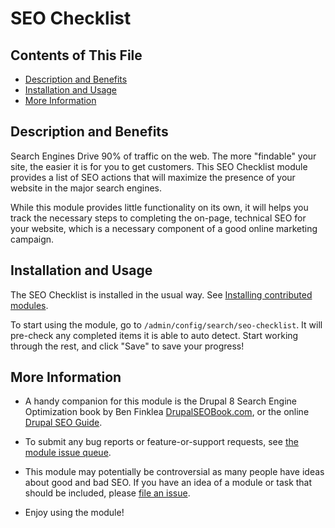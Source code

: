 # SEO Checklist


## Contents of This File

- [Description and Benefits](#description-and-benefits)
- [Installation and Usage](#installation-and-usage)
- [More Information](#more-information)


## Description and Benefits

Search Engines Drive 90% of traffic on the web. The more "findable" your site, the easier it is for you to get customers. This SEO Checklist module provides a list of SEO actions that will maximize the presence of your website in the major search engines.

While this module provides little functionality on its own, it will helps you track the necessary steps to completing the on-page, technical SEO for your website, which is a necessary component of a good online marketing campaign.


## Installation and Usage

The SEO Checklist is installed in the usual way. See [Installing contributed modules](https://www.drupal.org/docs/user_guide/en/extend-module-install.html).

To start using the module, go to `/admin/config/search/seo-checklist`. It will pre-check any completed items it is able to auto detect. Start working through the rest, and click "Save" to save your progress!


## More Information

- A handy companion for this module is the Drupal 8 Search Engine Optimization book by Ben Finklea [DrupalSEOBook.com](http://www.drupalseobook.com/), or the online [Drupal SEO Guide](https://www.volacci.com/drupal-seo-guide).

- To submit any bug reports or feature-or-support requests, see [the module issue queue](http://drupal.org/project/issues/seo_checklist).

- This module may potentially be controversial as many people have ideas about good and bad SEO. If you have an idea of a module or task that should be included, please [file an issue](http://drupal.org/project/issues/seo_checklist).

- Enjoy using the module!
